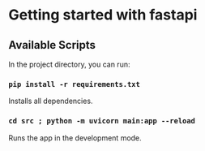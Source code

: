 # Getting started with fastapi

## Available Scripts

In the project directory, you can run:

### `pip install -r requirements.txt`

Installs all dependencies.

### `cd src ; python -m uvicorn main:app --reload`

Runs the app in the development mode.
